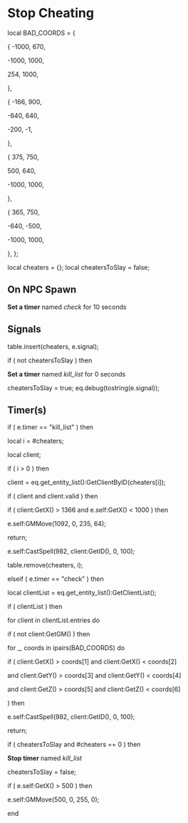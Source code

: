 # Stop Cheating
local BAD_COORDS = {



{ -1000, 670,



  -1000, 1000,



  254, 1000,



},



{ -166, 900,



  -640, 640,



  -200, -1,




},



{ 375, 750,



  500, 640,



  -1000, 1000,



},



{ 365, 750,



  -640, -500,



  -1000, 1000,



},
};

local cheaters = {};
local cheatersToSlay = false;

## On NPC Spawn

**Set a timer** named *check* for 10 seconds
## Signals

table.insert(cheaters, e.signal);

if ( not cheatersToSlay ) then


**Set a timer** named *kill_list* for 0 seconds

cheatersToSlay = true;
eq.debug(tostring(e.signal));
## Timer(s)

if ( e.timer == "kill_list" ) then


local i = #cheaters;


local client;


if ( i > 0 ) then





client = eq.get_entity_list():GetClientByID(cheaters[i]);



if ( client and client.valid ) then








if ( client:GetX() > 1366 and e.self:GetX() < 1000 ) then 





e.self:GMMove(1092, 0, 235, 64);





return;







e.self:CastSpell(982, client:GetID(), 0, 100); 





table.remove(cheaters, i);




elseif ( e.timer == "check" ) then


local clientList = eq.get_entity_list():GetClientList();



if ( clientList ) then



for client in clientList.entries do








if ( not client:GetGM() ) then





for _, coords in ipairs(BAD_COORDS) do












if ( client:GetX() > coords[1] and client:GetX() < coords[2]







and client:GetY() > coords[3] and client:GetY() < coords[4]







and client:GetZ() > coords[5] and client:GetZ() < coords[6]






) then







e.self:CastSpell(982, client:GetID(), 0, 100); 







return;




















if ( cheatersToSlay and #cheaters == 0 ) then



**Stop timer** named *kill_list*



cheatersToSlay = false;



if ( e.self:GetX() > 500 ) then




e.self:GMMove(500, 0, 255, 0);



end
